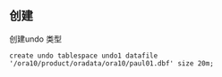 ## 创建

创建undo 类型

`create undo tablespace undo1 datafile '/ora10/product/oradata/ora10/paul01.dbf' size 20m;`

